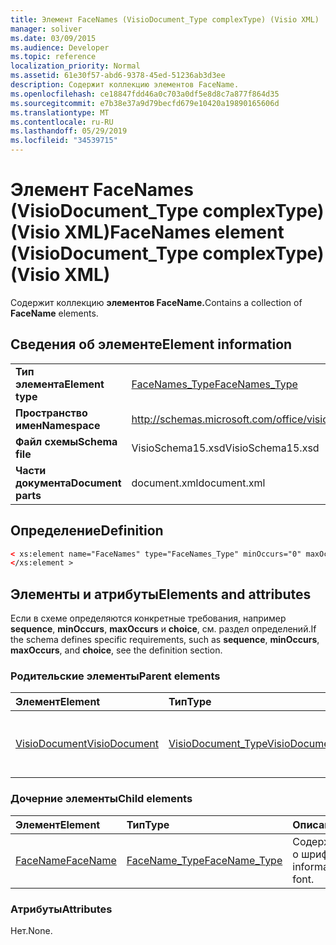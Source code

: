 ```yaml
---
title: Элемент FaceNames (VisioDocument_Type complexType) (Visio XML)
manager: soliver
ms.date: 03/09/2015
ms.audience: Developer
ms.topic: reference
localization_priority: Normal
ms.assetid: 61e30f57-abd6-9378-45ed-51236ab3d3ee
description: Содержит коллекцию элементов FaceName.
ms.openlocfilehash: ce18847fdd46a0c703a0df5e8d8c7a877f864d35
ms.sourcegitcommit: e7b38e37a9d79becfd679e10420a19890165606d
ms.translationtype: MT
ms.contentlocale: ru-RU
ms.lasthandoff: 05/29/2019
ms.locfileid: "34539715"
---
```

# <a name="facenames-element-visiodocument_type-complextype-visio-xml"></a><span data-ttu-id="4b496-103">Элемент FaceNames (VisioDocument_Type complexType) (Visio XML)</span><span class="sxs-lookup"><span data-stu-id="4b496-103">FaceNames element (VisioDocument_Type complexType) (Visio XML)</span></span>

<span data-ttu-id="4b496-104">Содержит коллекцию **элементов FaceName.**</span><span class="sxs-lookup"><span data-stu-id="4b496-104">Contains a collection of **FaceName** elements.</span></span> 
  
## <a name="element-information"></a><span data-ttu-id="4b496-105">Сведения об элементе</span><span class="sxs-lookup"><span data-stu-id="4b496-105">Element information</span></span>

|||
|:-----|:-----|
|<span data-ttu-id="4b496-106">**Тип элемента**</span><span class="sxs-lookup"><span data-stu-id="4b496-106">**Element type**</span></span> <br/> |[<span data-ttu-id="4b496-107">FaceNames_Type</span><span class="sxs-lookup"><span data-stu-id="4b496-107">FaceNames_Type</span></span>](facenames_type-complextypevisio-xml.md) <br/> |
|<span data-ttu-id="4b496-108">**Пространство имен**</span><span class="sxs-lookup"><span data-stu-id="4b496-108">**Namespace**</span></span> <br/> |http://schemas.microsoft.com/office/visio/2012/main  <br/> |
|<span data-ttu-id="4b496-109">**Файл схемы**</span><span class="sxs-lookup"><span data-stu-id="4b496-109">**Schema file**</span></span> <br/> |<span data-ttu-id="4b496-110">VisioSchema15.xsd</span><span class="sxs-lookup"><span data-stu-id="4b496-110">VisioSchema15.xsd</span></span>  <br/> |
|<span data-ttu-id="4b496-111">**Части документа**</span><span class="sxs-lookup"><span data-stu-id="4b496-111">**Document parts**</span></span> <br/> |<span data-ttu-id="4b496-112">document.xml</span><span class="sxs-lookup"><span data-stu-id="4b496-112">document.xml</span></span>  <br/> |
   
## <a name="definition"></a><span data-ttu-id="4b496-113">Определение</span><span class="sxs-lookup"><span data-stu-id="4b496-113">Definition</span></span>

```XML
< xs:element name="FaceNames" type="FaceNames_Type" minOccurs="0" maxOccurs="1" >
</xs:element >
```

## <a name="elements-and-attributes"></a><span data-ttu-id="4b496-114">Элементы и атрибуты</span><span class="sxs-lookup"><span data-stu-id="4b496-114">Elements and attributes</span></span>

<span data-ttu-id="4b496-115">Если в схеме определяются конкретные требования, например **sequence**, **minOccurs**, **maxOccurs** и **choice**, см. раздел определений.</span><span class="sxs-lookup"><span data-stu-id="4b496-115">If the schema defines specific requirements, such as **sequence**, **minOccurs**, **maxOccurs**, and **choice**, see the definition section.</span></span> 
  
### <a name="parent-elements"></a><span data-ttu-id="4b496-116">Родительские элементы</span><span class="sxs-lookup"><span data-stu-id="4b496-116">Parent elements</span></span>

|<span data-ttu-id="4b496-117">**Элемент**</span><span class="sxs-lookup"><span data-stu-id="4b496-117">**Element**</span></span>|<span data-ttu-id="4b496-118">**Тип**</span><span class="sxs-lookup"><span data-stu-id="4b496-118">**Type**</span></span>|<span data-ttu-id="4b496-119">**Описание**</span><span class="sxs-lookup"><span data-stu-id="4b496-119">**Description**</span></span>|
|:-----|:-----|:-----|
|[<span data-ttu-id="4b496-120">VisioDocument</span><span class="sxs-lookup"><span data-stu-id="4b496-120">VisioDocument</span></span>](visiodocument-elementvisio-xml.md) <br/> |[<span data-ttu-id="4b496-121">VisioDocument_Type</span><span class="sxs-lookup"><span data-stu-id="4b496-121">VisioDocument_Type</span></span>](visiodocument_type-complextypevisio-xml.md) <br/> |<span data-ttu-id="4b496-122">Корневой элемент документа Microsoft Visio.</span><span class="sxs-lookup"><span data-stu-id="4b496-122">The root element of a Microsoft Visio document.</span></span>  <br/> |
   
### <a name="child-elements"></a><span data-ttu-id="4b496-123">Дочерние элементы</span><span class="sxs-lookup"><span data-stu-id="4b496-123">Child elements</span></span>

|<span data-ttu-id="4b496-124">**Элемент**</span><span class="sxs-lookup"><span data-stu-id="4b496-124">**Element**</span></span>|<span data-ttu-id="4b496-125">**Тип**</span><span class="sxs-lookup"><span data-stu-id="4b496-125">**Type**</span></span>|<span data-ttu-id="4b496-126">**Описание**</span><span class="sxs-lookup"><span data-stu-id="4b496-126">**Description**</span></span>|
|:-----|:-----|:-----|
|[<span data-ttu-id="4b496-127">FaceName</span><span class="sxs-lookup"><span data-stu-id="4b496-127">FaceName</span></span>](facename-element-facenames_type-complextypevisio-xml.md) <br/> |[<span data-ttu-id="4b496-128">FaceName_Type</span><span class="sxs-lookup"><span data-stu-id="4b496-128">FaceName_Type</span></span>](facename_type-complextypevisio-xml.md) <br/> |<span data-ttu-id="4b496-129">Содержит сведения о шрифте.</span><span class="sxs-lookup"><span data-stu-id="4b496-129">Contains information about a font.</span></span>  <br/> |
   
### <a name="attributes"></a><span data-ttu-id="4b496-130">Атрибуты</span><span class="sxs-lookup"><span data-stu-id="4b496-130">Attributes</span></span>

<span data-ttu-id="4b496-131">Нет.</span><span class="sxs-lookup"><span data-stu-id="4b496-131">None.</span></span>
  

